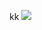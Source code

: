 kk
![](https://user-images.githubusercontent.com/26550175/60402708-367ff800-9b61-11e9-821a-62a5023bc9c6.jpg)
